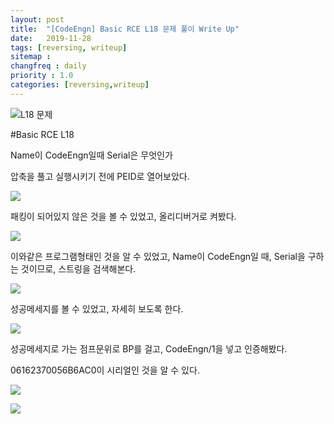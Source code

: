 ```yaml
---
layout: post
title:  "[CodeEngn] Basic RCE L18 문제 풀이 Write Up"
date:   2019-11-28
tags: [reversing, writeup]
sitemap :
changfreq : daily
priority : 1.0
categories: [reversing,writeup]
---
```


![L18 문제](https://img1.daumcdn.net/thumb/R1280x0/?scode=mtistory2&fname=https%3A%2F%2Fk.kakaocdn.net%2Fdn%2FbDHFCJ%2Fbtqz3nVo3Bc%2FudeSJWieXIQj9ydfIcdK10%2Fimg.png)

#Basic RCE L18

Name이 CodeEngn일때 Serial은 무엇인가

압축을 풀고 실행시키기 전에 PEID로 열어보았다.

![](https://img1.daumcdn.net/thumb/R1280x0/?scode=mtistory2&fname=https%3A%2F%2Fk.kakaocdn.net%2Fdn%2Fl4uoH%2Fbtqz4hNYbo6%2FPI5GuoGZBBjKFHvkIkIEk0%2Fimg.png)

패킹이 되어있지 않은 것을 볼 수 있었고, 올리디버거로 켜봤다.

![](https://img1.daumcdn.net/thumb/R1280x0/?scode=mtistory2&fname=https%3A%2F%2Fk.kakaocdn.net%2Fdn%2Fx9hgF%2Fbtqz4LOOunT%2FIxGOXu0C1Ky5ky36umWtQk%2Fimg.png)

이와같은 프로그램형태인 것을 알 수 있었고, Name이 CodeEngn일 때, Serial을 구하는 것이므로, 스트링을 검색해본다.

![](https://img1.daumcdn.net/thumb/R1280x0/?scode=mtistory2&fname=https%3A%2F%2Fk.kakaocdn.net%2Fdn%2FlF1CP%2Fbtqz5yBdb2b%2FskYTol7PxPZUobJQud9j91%2Fimg.png)

성공메세지를 볼 수 있었고, 자세히 보도록 한다.

![](https://img1.daumcdn.net/thumb/R1280x0/?scode=mtistory2&fname=https%3A%2F%2Fk.kakaocdn.net%2Fdn%2FcDlbjb%2Fbtqz4jykpgM%2FiiJkhfvdbxUvxpSNMvimo0%2Fimg.png)

성공메세지로 가는 점프문위로 BP를 걸고, CodeEngn/1을 넣고 인증해봤다.

06162370056B6AC0이 시리얼인 것을 알 수 있다.

![](https://img1.daumcdn.net/thumb/R1280x0/?scode=mtistory2&fname=https%3A%2F%2Fk.kakaocdn.net%2Fdn%2FDjvfX%2Fbtqz4L2nPEC%2FN8Cwhxbm2N2n49vEFklEVK%2Fimg.png)

![](https://img1.daumcdn.net/thumb/R1280x0/?scode=mtistory2&fname=https%3A%2F%2Fk.kakaocdn.net%2Fdn%2FnRdWG%2Fbtqz27kYzmN%2FCm4aqT21Dq9z6TAbvnKRNk%2Fimg.png)